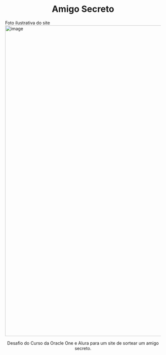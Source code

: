 <h1 align="center"> Amigo Secreto </h1>
Foto ilustrativa do site <img width="1049" height="1007" alt="image" src="https://github.com/user-attachments/assets/ee7bc404-1ff1-4929-89bd-d244487e86d1" />

<p align="center"> Desafio do Curso da Oracle One e Alura para um site de sortear um amigo secreto. </p>
